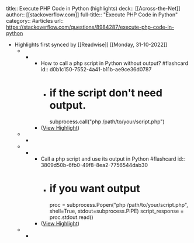 title:: Execute PHP Code in Python (highlights)
deck:: [[Across-the-Net]]
author:: [[stackoverflow.com]]
full-title:: "Execute PHP Code in Python"
category:: #articles
url:: https://stackoverflow.com/questions/8984287/execute-php-code-in-python

- Highlights first synced by [[Readwise]] [[Monday, 31-10-2022]]
	- -
		- How to call a php script in Python without output? #flashcard
		  id:: d0b1c150-7552-4a41-b11b-ae9ce36d0787
			- # if the script don't need output.
			  subprocess.call("php /path/to/your/script.php")
		- ([View Highlight](https://instapaper.com/read/1398183271/15904175))
	- -
	- -
		- Call a php script and use its output in Python #flashcard
		  id:: 3809d50b-6fb0-49f8-8ea2-7756544dab30
			- # if you want output
			  proc = subprocess.Popen("php /path/to/your/script.php", shell=True, stdout=subprocess.PIPE)
			  script_response = proc.stdout.read()
		- ([View Highlight](https://instapaper.com/read/1398183271/15904192))
	- -